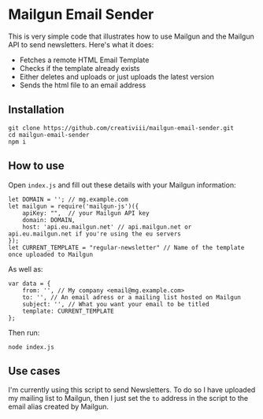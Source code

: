 # Mailgun Email Sender
This is very simple code that illustrates how to use Mailgun and the Mailgun API to send newsletters. Here's what it does:

 - Fetches a remote HTML Email Template
 - Checks if the template already exists
 - Either deletes and uploads or just uploads the latest version
 - Sends the html file to an email address

## Installation

    git clone https://github.com/creativiii/mailgun-email-sender.git
    cd mailgun-email-sender
    npm i
## How to use
Open `index.js` and fill out these details with your Mailgun information:

    let DOMAIN = ''; // mg.example.com
    let mailgun = require('mailgun-js')({
	    apiKey: "",  // your Mailgun API key
	    domain: DOMAIN,
	    host: 'api.eu.mailgun.net' // api.mailgun.net or api.eu.mailgun.net if you're using the eu servers
    });
    let CURRENT_TEMPLATE = "regular-newsletter" // Name of the template once uploaded to Mailgun
As well as:

    var data = {
	    from: '', // My company <email@mg.example.com>
	    to: '', // An email adress or a mailing list hosted on Mailgun
	    subject: '', // What you want your email to be titled
	    template: CURRENT_TEMPLATE
    };

Then run:

    node index.js
## Use cases
I'm currently using this script to send Newsletters. To do so I have uploaded my mailing list to Mailgun, then I just set the `to` address in the script to the email alias created by Mailgun.
